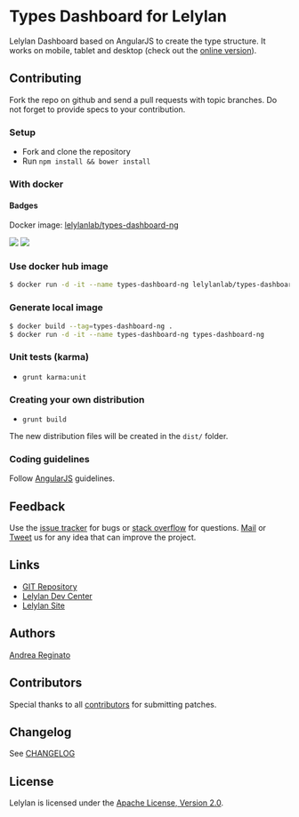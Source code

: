 # Types Dashboard for Lelylan

Lelylan Dashboard based on AngularJS to create the type structure. It works on mobile, tablet and desktop (check out the [online version](http://lelylan.github.io/types-dashboard-ng)).


## Contributing

Fork the repo on github and send a pull requests with topic branches.
Do not forget to provide specs to your contribution.


### Setup

* Fork and clone the repository
* Run `npm install && bower install`

### With docker

#### Badges
Docker image: [lelylanlab/types-dashboard-ng](https://hub.docker.com/r/lelylanlab/types-dashboard-ng/)

[![](https://images.microbadger.com/badges/version/lelylanlab/types-dashboard-ng:latest.svg)](http://microbadger.com/images/lelylanlab/types-dashboard-ng:latest "Get your own version badge on microbadger.com")  [![](https://images.microbadger.com/badges/image/lelylanlab/types-dashboard-ng:latest.svg)](http://microbadger.com/images/lelylanlab/types-dashboard-ng:latest "Get your own image badge on microbadger.com")

### Use docker hub image
```bash
$ docker run -d -it --name types-dashboard-ng lelylanlab/types-dashboard-ng
```

### Generate local image
```bash
$ docker build --tag=types-dashboard-ng .
$ docker run -d -it --name types-dashboard-ng types-dashboard-ng
```


### Unit tests (karma)

* `grunt karma:unit`


### Creating your own distribution

* `grunt build`

The new distribution files will be created in the `dist/` folder.


### Coding guidelines

Follow [AngularJS](https://github.com/johnpapa/angular-styleguide) guidelines.


## Feedback

Use the [issue tracker](http://github.com/lelylan/types-dashboard-ng/issues) for bugs or [stack overflow](http://stackoverflow.com/questions/tagged/lelylan) for questions.
[Mail](mailto:dev@lelylan.com) or [Tweet](http://twitter.com/lelylan) us for any idea that can improve the project.


## Links

* [GIT Repository](http://github.com/lelylan/types-dashboard-ng)
* [Lelylan Dev Center](http://dev.lelylan.com)
* [Lelylan Site](http://lelylan.com)


## Authors

[Andrea Reginato](https://www.linkedin.com/in/andreareginato)


## Contributors

Special thanks to all [contributors](https://github.com/lelylan/types-dashboard-ng/contributors)
for submitting patches.

## Changelog

See [CHANGELOG](https://github.com/lelylan/types-dashboard-ng/blob/master/CHANGELOG.md)


## License

Lelylan is licensed under the [Apache License, Version 2.0](http://www.apache.org/licenses/LICENSE-2.0).
